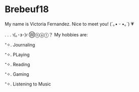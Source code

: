 # Brebeuf18

   My name is Victoria Fernandez. Nice to meet you! (´｡• ᵕ •｡`) 💗

  . . .  ɿ(｡･ɜ･)ɾ Ⓦⓗⓐⓣ？ My hobbies are:

⁺✧. Journaling

⁺✧. PLaying

⁺✧. Reading

⁺✧. Gaming

⁺✧. Listening to Music


